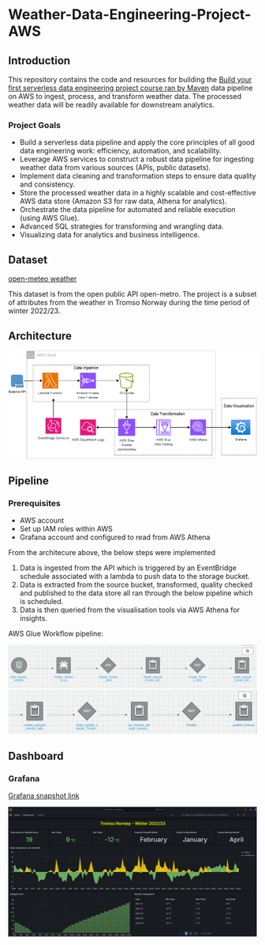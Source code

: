 # Weather-Data-Engineering-Project-AWS

## Introduction
This repository contains the code and resources for building the [Build your first serverless data engineering project course ran by Maven](https://maven.com/) data pipeline on AWS to ingest, process, and transform weather data. The processed weather data will be readily available for downstream analytics.

### Project Goals
- Build a serverless data pipeline and apply the core principles of all good data engineering work: efficiency, automation, and scalability.
- Leverage AWS services to construct a robust data pipeline for ingesting weather data from various sources (APIs, public datasets).
- Implement data cleaning and transformation steps to ensure data quality and consistency.
- Store the processed weather data in a highly scalable and cost-effective AWS data store (Amazon S3 for raw data, Athena for analytics).
- Orchestrate the data pipeline for automated and reliable execution (using AWS Glue).
- Advanced SQL strategies for transforming and wrangling data.
- Visualizing data for analytics and business intelligence.

## Dataset
[open-meteo weather](https://open-meteo.com/en/docs)

This dataset is from the open public API open-metro. The project is a subset of attributes from the weather in Tromso Norway during the time period of winter 2022/23.

## Architecture
<p align="left">
    <img src="https://github.com/sharoncameron/Weather-Data-Engineering-Project-AWS/blob/main/Images/Project%20Architecutre%20Diagram.png">
</p>

## Pipeline
### Prerequisites
- AWS account
- Set up IAM roles within AWS
- Grafana account and configured to read from AWS Athena

From the architecure above, the below steps were implemented

1)    Data is ingested from the API which is triggered by an EventBridge schedule associated with a lambda to push data to the storage bucket.
2)    Data is extracted from the source bucket, transformed, quality checked and published to the data store all ran through the below pipeline which is scheduled.
3)    Data is then queried from the visualisation tools via AWS Athena for insights.

AWS Glue Workflow pipeline:
<p align="left">
    <img src="https://github.com/sharoncameron/Weather-Data-Engineering-Project-AWS/blob/main/Images/GlueWorkflow1.png">
    <img src="https://github.com/sharoncameron/Weather-Data-Engineering-Project-AWS/blob/main/Images/GlueWorkflow2.png">
</p>


## Dashboard
### Grafana
[Grafana snapshot link](https://sharonedgecameron.grafana.net/dashboard/snapshot/iW2BF4zF08AaIwnOxbmTDNXxZO3GpdRU) 
<p align="left">
    <img src="https://github.com/sharoncameron/Weather-Data-Engineering-Project-AWS/blob/main/Images/Grafana_snapshot.png">
</p>


